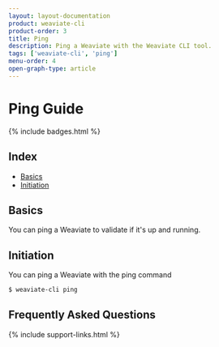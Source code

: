 ```yaml
---
layout: layout-documentation
product: weaviate-cli
product-order: 3
title: Ping
description: Ping a Weaviate with the Weaviate CLI tool.
tags: ['weaviate-cli', 'ping']
menu-order: 4
open-graph-type: article
---
```


# Ping Guide

{% include badges.html %}

## Index

- [Basics](#basics)
- [Initiation](#initiation)

## Basics

You can ping a Weaviate to validate if it's up and running.

## Initiation

You can ping a Weaviate with the ping command

```bash
$ weaviate-cli ping
```

## Frequently Asked Questions

{% include support-links.html %}